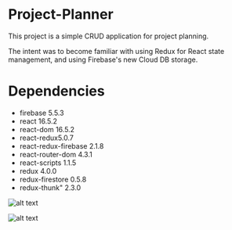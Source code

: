 # Project-Planner

This project is a simple CRUD application for project planning.

The intent was to become familiar with using Redux for React state management, and using Firebase's new Cloud DB storage.

# Dependencies
- firebase 5.5.3
- react 16.5.2
- react-dom 16.5.2
- react-redux5.0.7
- react-redux-firebase 2.1.8
- react-router-dom 4.3.1
- react-scripts 1.1.5
- redux 4.0.0
- redux-firestore 0.5.8
- redux-thunk" 2.3.0


![alt text](https://www.essitco.com/wp-content/uploads/2017/05/react.png "React")

![alt text](https://cdn.zapier.com/storage/blog/4ec8fc7dc3a75758a3913bab9e5a4fd8_2.500x278.png "React")

